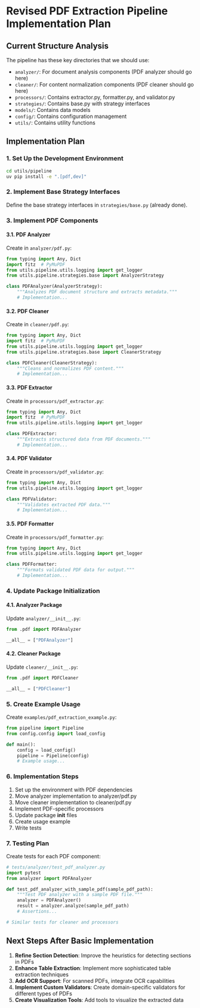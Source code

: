 # Revised PDF Extraction Pipeline Implementation Plan

## Current Structure Analysis

The pipeline has these key directories that we should use:
- `analyzer/`: For document analysis components (PDF analyzer should go here)
- `cleaner/`: For content normalization components (PDF cleaner should go here)
- `processors/`: Contains extractor.py, formatter.py, and validator.py
- `strategies/`: Contains base.py with strategy interfaces
- `models/`: Contains data models
- `config/`: Contains configuration management
- `utils/`: Contains utility functions

## Implementation Plan

### 1. Set Up the Development Environment

```bash
cd utils/pipeline
uv pip install -e ".[pdf,dev]"
```

### 2. Implement Base Strategy Interfaces

Define the base strategy interfaces in `strategies/base.py` (already done).

### 3. Implement PDF Components

#### 3.1. PDF Analyzer

Create in `analyzer/pdf.py`:
```python
from typing import Any, Dict
import fitz  # PyMuPDF
from utils.pipeline.utils.logging import get_logger
from utils.pipeline.strategies.base import AnalyzerStrategy

class PDFAnalyzer(AnalyzerStrategy):
    """Analyzes PDF document structure and extracts metadata."""
    # Implementation...
```

#### 3.2. PDF Cleaner

Create in `cleaner/pdf.py`:
```python
from typing import Any, Dict
import fitz  # PyMuPDF
from utils.pipeline.utils.logging import get_logger
from utils.pipeline.strategies.base import CleanerStrategy

class PDFCleaner(CleanerStrategy):
    """Cleans and normalizes PDF content."""
    # Implementation...
```

#### 3.3. PDF Extractor

Create in `processors/pdf_extractor.py`:
```python
from typing import Any, Dict
import fitz  # PyMuPDF
from utils.pipeline.utils.logging import get_logger

class PDFExtractor:
    """Extracts structured data from PDF documents."""
    # Implementation...
```

#### 3.4. PDF Validator

Create in `processors/pdf_validator.py`:
```python
from typing import Any, Dict
from utils.pipeline.utils.logging import get_logger

class PDFValidator:
    """Validates extracted PDF data."""
    # Implementation...
```

#### 3.5. PDF Formatter

Create in `processors/pdf_formatter.py`:
```python
from typing import Any, Dict
from utils.pipeline.utils.logging import get_logger

class PDFFormatter:
    """Formats validated PDF data for output."""
    # Implementation...
```

### 4. Update Package Initialization

#### 4.1. Analyzer Package

Update `analyzer/__init__.py`:
```python
from .pdf import PDFAnalyzer

__all__ = ["PDFAnalyzer"]
```

#### 4.2. Cleaner Package

Update `cleaner/__init__.py`:
```python
from .pdf import PDFCleaner

__all__ = ["PDFCleaner"]
```

### 5. Create Example Usage

Create `examples/pdf_extraction_example.py`:
```python
from pipeline import Pipeline
from config.config import load_config

def main():
    config = load_config()
    pipeline = Pipeline(config)
    # Example usage...
```

### 6. Implementation Steps

1. Set up the environment with PDF dependencies
2. Move analyzer implementation to analyzer/pdf.py
3. Move cleaner implementation to cleaner/pdf.py
4. Implement PDF-specific processors
5. Update package __init__ files
6. Create usage example
7. Write tests

### 7. Testing Plan

Create tests for each PDF component:

```python
# tests/analyzer/test_pdf_analyzer.py
import pytest
from analyzer import PDFAnalyzer

def test_pdf_analyzer_with_sample_pdf(sample_pdf_path):
    """Test PDF analyzer with a sample PDF file."""
    analyzer = PDFAnalyzer()
    result = analyzer.analyze(sample_pdf_path)
    # Assertions...

# Similar tests for cleaner and processors
```

## Next Steps After Basic Implementation

1. **Refine Section Detection**: Improve the heuristics for detecting sections in PDFs
2. **Enhance Table Extraction**: Implement more sophisticated table extraction techniques
3. **Add OCR Support**: For scanned PDFs, integrate OCR capabilities
4. **Implement Custom Validators**: Create domain-specific validators for different types of PDFs
5. **Create Visualization Tools**: Add tools to visualize the extracted data

